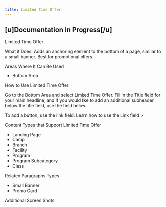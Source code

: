 ```yaml
---
title: Limited Time Offer
---
```


## [u]Documentation in Progress[/u]

Limited Time Offer

What it Does: Adds an anchoring element to the bottom of a page, similar to a small banner. Best for promotional offers.

Areas Where It Can Be Used

* Bottom Area

How to Use Limited Time Offer

Go to the Bottom Area and select Limited Time Offer. Fill in the Title field for your main headline, and if you would like to add an additional subheader below the title field, use the field below.

To add a button, use the link field. Learn how to use the Link field >

Content Types that Support Limited Time Offer

* Landing Page
* Camp
* Branch
* Facility
* Program
* Program Subcategory
* Class

Related Paragraphs Types

* Small Banner
* Promo Card

Additional Screen Shots